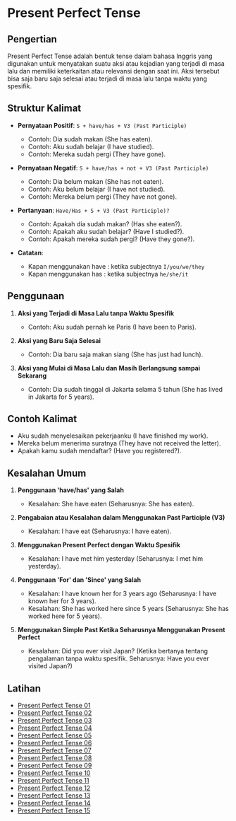 # Present Perfect Tense

## Pengertian

Present Perfect Tense adalah bentuk tense dalam bahasa Inggris yang digunakan untuk menyatakan suatu aksi atau kejadian yang terjadi di masa lalu dan memiliki keterkaitan atau relevansi dengan saat ini. Aksi tersebut bisa saja baru saja selesai atau terjadi di masa lalu tanpa waktu yang spesifik.

## Struktur Kalimat

- **Pernyataan Positif**: `S + have/has + V3 (Past Participle)`
  - Contoh: Dia sudah makan (She has eaten).
  - Contoh: Aku sudah belajar (I have studied).
  - Contoh: Mereka sudah pergi (They have gone).

- **Pernyataan Negatif**: `S + have/has + not + V3 (Past Participle)`
  - Contoh: Dia belum makan (She has not eaten).
  - Contoh: Aku belum belajar (I have not studied).
  - Contoh: Mereka belum pergi (They have not gone).

- **Pertanyaan**: `Have/Has + S + V3 (Past Participle)?`
  - Contoh: Apakah dia sudah makan? (Has she eaten?).
  - Contoh: Apakah aku sudah belajar? (Have I studied?).
  - Contoh: Apakah mereka sudah pergi? (Have they gone?).

- **Catatan**:
  - Kapan menggunakan have : ketika subjectnya `I/you/we/they`
  - Kapan menggunakan has : ketika subjectnya `he/she/it`

## Penggunaan

1. **Aksi yang Terjadi di Masa Lalu tanpa Waktu Spesifik**
   - Contoh: Aku sudah pernah ke Paris (I have been to Paris).

2. **Aksi yang Baru Saja Selesai**
   - Contoh: Dia baru saja makan siang (She has just had lunch).

3. **Aksi yang Mulai di Masa Lalu dan Masih Berlangsung sampai Sekarang**
   - Contoh: Dia sudah tinggal di Jakarta selama 5 tahun (She has lived in Jakarta for 5 years).

## Contoh Kalimat

- Aku sudah menyelesaikan pekerjaanku (I have finished my work).
- Mereka belum menerima suratnya (They have not received the letter).
- Apakah kamu sudah mendaftar? (Have you registered?).

## Kesalahan Umum

1. **Penggunaan 'have/has' yang Salah**
   - Kesalahan: She have eaten (Seharusnya: She has eaten).

2. **Pengabaian atau Kesalahan dalam Menggunakan Past Participle (V3)**
   - Kesalahan: I have eat (Seharusnya: I have eaten).

3. **Menggunakan Present Perfect dengan Waktu Spesifik**
   - Kesalahan: I have met him yesterday (Seharusnya: I met him yesterday).

4. **Penggunaan 'For' dan 'Since' yang Salah**
   - Kesalahan: I have known her for 3 years ago (Seharusnya: I have known her for 3 years).
   - Kesalahan: She has worked here since 5 years (Seharusnya: She has worked here for 5 years).

5. **Menggunakan Simple Past Ketika Seharusnya Menggunakan Present Perfect**
   - Kesalahan: Did you ever visit Japan? (Ketika bertanya tentang pengalaman tanpa waktu spesifik. Seharusnya: Have you ever visited Japan?)


## Latihan
- [Present Perfect Tense 01](https://chipulaja.github.io/quiz-app/#/question/03_present_perfect_tense_01)
- [Present Perfect Tense 02](https://chipulaja.github.io/quiz-app/#/question/03_present_perfect_tense_02)
- [Present Perfect Tense 03](https://chipulaja.github.io/quiz-app/#/question/03_present_perfect_tense_03)
- [Present Perfect Tense 04](https://chipulaja.github.io/quiz-app/#/question/03_present_perfect_tense_04)
- [Present Perfect Tense 05](https://chipulaja.github.io/quiz-app/#/question/03_present_perfect_tense_05)
- [Present Perfect Tense 06](https://chipulaja.github.io/quiz-app/#/question/03_present_perfect_tense_06)
- [Present Perfect Tense 07](https://chipulaja.github.io/quiz-app/#/question/03_present_perfect_tense_07)
- [Present Perfect Tense 08](https://chipulaja.github.io/quiz-app/#/question/03_present_perfect_tense_08)
- [Present Perfect Tense 09](https://chipulaja.github.io/quiz-app/#/question/03_present_perfect_tense_09)
- [Present Perfect Tense 10](https://chipulaja.github.io/quiz-app/#/question/03_present_perfect_tense_10)
- [Present Perfect Tense 11](https://chipulaja.github.io/quiz-app/#/question/03_present_perfect_tense_11)
- [Present Perfect Tense 12](https://chipulaja.github.io/quiz-app/#/question/03_present_perfect_tense_12)
- [Present Perfect Tense 13](https://chipulaja.github.io/quiz-app/#/question/03_present_perfect_tense_13)
- [Present Perfect Tense 14](https://chipulaja.github.io/quiz-app/#/question/03_present_perfect_tense_14)
- [Present Perfect Tense 15](https://chipulaja.github.io/quiz-app/#/question/03_present_perfect_tense_15)

<!--
cara 1
Prompt yang digunakan :

buatkan saya file json dengan detail di bawah ini
- berisi 10 soal menerjemahkan bahasa indonesia ke bahasa Inggris
- fokus pada topik umum, seputar kuliner di indonesia, keindahan alam indonesia, olaraga, pendidikan, teknologi, cita-cita
- hanya melibatkan struktur kalimat Simple Present Tense
- soal terdiri dari kalimat positif, negatif dan tanya
- level soal adalah semua level
- notes di tulis dalam bahasa indonesia
- explanation di tulis dalam bahasa indonesia
- explanation berformat html dan tidak mengandung tag br
- di dalam explanation disebutkan nama tenses/grammar yang digunakan
- format explanation seperti dibawah
- jangan kosongkan element review-daftar-pejelasan-jawaban


<p class='review-pertanyaan'>"makanan ini berasal dari padang"</p><p class='review-pejelasan-grammar'>kalimat di atas adalah <span class='review-nama-grammar'><strong> simple present tense</strong></span>.</p><p class='review-detail-pejelasan-grammar'>Kalimat ini menggambarkan sebuah fakta karena makanan tersebut berasal dari padang.</p><p><strong>Formula Umum:</strong></p><pre class="review-formula">Subject + Verb (Simple Present Tense) + Prepositional Phrase</pre><p>Maka bahasa inggrisnya adalah : </p><pre class="review-jawaban">This food originates from Padang</pre><p><strong>Berikut detail penyusun kalimatnya:</strong></p><ul class="review-daftar-pejelasan-jawaban"><li><strong>This food</strong> adalah <strong>Subject</strong> atau subjek dari kalimat.</li><li><strong>originates</strong> adalah kata kerja dalam bentuk <strong>Simple Present Tense</strong>.</li><li><strong>from Padang</strong> adalah <strong>Prepositional Phrase</strong> yang berfungsi sebagai pelengkap (complement) dalam kalimat.</li><li><strong>Prepositional Phrase</strong> adalah kelompok kata yang dimulai dengan preposisi dan diikuti oleh objek preposisi, biasanya berfungsi untuk memberikan informasi tambahan mengenai tempat, waktu, atau cara dalam sebuah kalimat.</li></ul>

- format json seperti dibawah
    {
        "notes":"",
        "questions" : [
             {
                 "question": "",
                 "answer": "",
                 "explanation": ""
             }
        ]
    }
-->

<!--
cara 2
Prompt 1 yang digunakan :
buatkan 200 daftar kalimat dengan detail dibawah
- jangan mengulang kalimat yang sudah di buat
- fokus pada topik umum, seputar kuliner di indonesia, keindahan alam indonesia, olaraga, pendidikan, teknologi, cita-cita
- hanya melibatkan struktur kalimat Present Continuous
- kalimat terdiri dari kalimat positif, negatif dan tanya
- level kesulitan kalimat adalah semua level
- daftar jangan di kelompokkan


promt 2 yang digunakan :

saya punya daftar kalimat berikut

- Saya ingin belajar bahasa Jepang.
- Apakah dia seorang dokter?
- Saya suka nasi goreng.
- Ini bukan ponsel saya.
- Anak-anak bermain di taman.
- Apakah Jakarta ibu kota Indonesia?
- Bali adalah pulau indah.
- Dia tidak suka berenang.
- Dia mengajar di sebuah universitas.
- Mereka suka bermain sepak bola.
- Nasi Padang sangat lezat.

buatkan saya soal file json berdasarkan kalimat di atas dan dengan detail di bawah ini

- notes di tulis dalam bahasa indonesia
- explanation di tulis dalam bahasa indonesia
- explanation berformat html dan tidak mengandung tag br
- di dalam explanation disebutkan nama tenses/grammar yang digunakan
- format explanation seperti dibawah
- jangan kosongkan element review-daftar-pejelasan-jawaban

<p class='review-pertanyaan'>"makanan ini berasal dari padang"</p><p class='review-pejelasan-grammar'>kalimat di atas adalah <span class='review-nama-grammar'><strong> simple present tense</strong></span>.</p><p class='review-detail-pejelasan-grammar'>Kalimat ini menggambarkan sebuah fakta karena makanan tersebut berasal dari padang.</p><p><strong>Formula Umum:</strong></p><pre class="review-formula">Subject + Verb (Simple Present Tense) + Prepositional Phrase</pre><p>Maka bahasa inggrisnya adalah : </p><pre class="review-jawaban">This food originates from Padang</pre><p><strong>Berikut detail penyusun kalimatnya:</strong></p><ul class="review-daftar-pejelasan-jawaban"><li><strong>This food</strong> adalah <strong>Subject</strong> atau subjek dari kalimat.</li><li><strong>originates</strong> adalah kata kerja dalam bentuk <strong>Simple Present Tense</strong>.</li><li><strong>from Padang</strong> adalah <strong>Prepositional Phrase</strong> yang berfungsi sebagai pelengkap (complement) dalam kalimat.</li><li><strong>Prepositional Phrase</strong> adalah kelompok kata yang dimulai dengan preposisi dan diikuti oleh objek preposisi, biasanya berfungsi untuk memberikan informasi tambahan mengenai tempat, waktu, atau cara dalam sebuah kalimat.</li></ul>

- format json seperti dibawah
    {
        "notes":"",
        "questions" : [
             {
                 "question": "",
                 "answer": "",
                 "explanation": ""
             }
        ]
    }
-->
